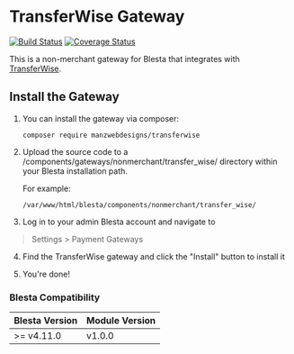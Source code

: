 # TransferWise Gateway

[![Build Status](https://travis-ci.org/manzwebdesigns/transferwise.svg?branch=master)](https://travis-ci.org/manzwebdesigns/transferwise) [![Coverage Status](https://coveralls.io/repos/github/manzwebdesigns/transferwise/badge.svg?branch=master)](https://coveralls.io/github/manzwebdesigns/transferwise?branch=master)

This is a non-merchant gateway for Blesta that integrates with [TransferWise](https://www.transferwise.com/).

## Install the Gateway

1. You can install the gateway via composer:

    ```
    composer require manzwebdesigns/transferwise
    ```

2. Upload the source code to a /components/gateways/nonmerchant/transfer_wise/ directory within
your Blesta installation path.

    For example:

    ```
    /var/www/html/blesta/components/nonmerchant/transfer_wise/
    ```

3. Log in to your admin Blesta account and navigate to
> Settings > Payment Gateways

4. Find the TransferWise gateway and click the "Install" button to install it

5. You're done!

### Blesta Compatibility

|Blesta Version|Module Version|
|--------------|--------------|
|>= v4.11.0|v1.0.0|
